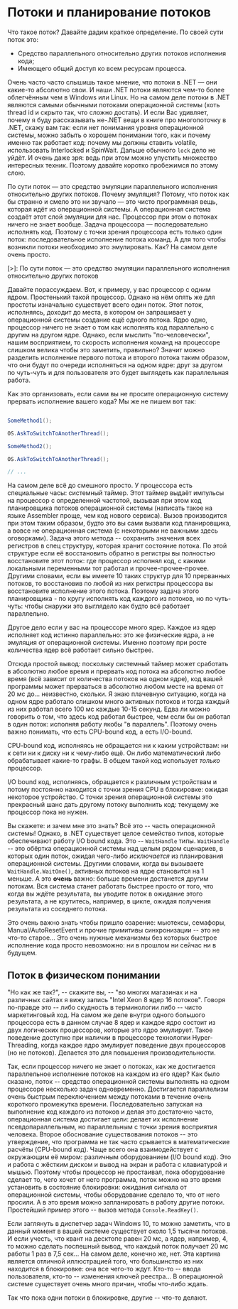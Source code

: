 # Потоки и планирование потоков

Что такое поток? Давайте дадим краткое определение. По своей сути поток это:

- Средство параллельного относительно других потоков исполнения кода;
- Имеющего общий доступ ко всем ресурсам процесса.

Очень часто часто слышишь такое мнение, что потоки в .NET — они какие-то абсолютно свои. И наши .NET потоки являются чем-то более облегчённым чем в Windows или Linux. Но на самом деле потоки в .NET являются самыми обычными потоками операционной системы (хоть thread id и скрыто так, что сложно достать). И если Вас удивляет, почему я буду рассказывать не-.NET вещи в книге про многопоточку в .NET, скажу вам так: если нет понимания уровня операционной системы, можно забыть о хорошем понимании того, как и почему именно так работает код: почему мы должны ставить volatile, использовать Interlocked и SpinWait. Дальше обычного `lock` дело не уйдёт. И очень даже зря: ведь при этом можно упустить множество интересных техник. Поэтому давайте коротко пробежимся по этому слою. 

По сути поток — это средство эмуляции параллельного исполнения относительно других потоков. Почему эмуляция? Потому, что поток как бы странно и смело это ни звучало — это чисто программная вещь, которая идёт из операционной системы. А операционная система создаёт этот слой эмуляции для нас. Процессор при этом о потоках ничего не знает вообще. Задача процессора — последовательно исполнять код. Поэтому с точки зрения процессора есть только один поток: последовательное исполнение потока команд. А для того чтобы возникли потоки необходимо это эмулировать. Как? На самом деле очень просто. 

[>]: По сути поток — это средство эмуляции параллельного исполнения относительно других потоков

Давайте порассуждаем. Вот, к примеру, у вас процессор с одним ядром. Простенький такой процессор. Однако на нём опять же для простоты изначально существует всего один поток. Этот поток, исполняясь, доходит до места, в котором он запрашивает у операционной системы создание ещё одного потока. Ядро одно, процессор ничего не знает о том как исполнять код параллельно с другим на другом ядре. Однако, если мыслить "по-человечески", нашим восприятием, то скорость исполнения команд на процессоре слишком велика чтобы это заметить, правильно? Значит можно разделить исполнение первого потока и второго потока таким образом, что они будут по очереди исполняться на одном ядре: друг за другом по чуть-чуть и для пользователя это будет выглядеть как параллельная работа.

Как это организовать, если сами вы не просите операционную систему прервать исполнение вашего кода? Мы же не пишем вот так:

```csharp

SomeMethod1();

OS.AskToSwitchToAnotherThread();

SomeMethod2();

OS.AskToSwitchToAnotherThread();

// ...
```

На самом деле всё до смешного просто. У процессора есть специальные часы: системный таймер. Этот таймер выдаёт импульсы на процессор с определенной частотой, вызывая при этом код планировщика потоков операционной системы (написать такое на языке Assembler проще, чем код нового сервиса). Вызов производится при этом таким образом, будто это вы сами вызвали код планировщика, а вовсе не операционная система (с некоторыми не важными здесь оговорками). Задача этого метода -- сохранить значения всех регистров в спец структуру, которая хранит состояние потока. По этой структуре если её восстановить обратно в регистры вы полностью восстановите этот поток: где процессор исполнял код, с какими локальными переменными тот работал и прочее-прочее-прочее. Другими словами, если вы имеете 10 таких структур для 10 прерванных потоков, то восстановив по любой из них регистры процессора вы восстановите исполнение этого потока. Поэтому задача этого планировщика - по кругу исполнять код каждого из потоков, но по чуть-чуть: чтобы снаружи это выглядело как будто всё работает параллельно.

Другое дело если у вас на процессоре много ядер. Каждое из ядер исполняет код истинно параллельно: это же физические ядра, а не эмуляция от операционной системы. Именно поэтому при росте количества ядер всё работает сильно быстрее.

Отсюда простой вывод: поскольку системный таймер может сработать в абсолютно любое время и прервать код потока на абсолютно любое время (всё зависит от количества потоков на одном ядре), код вашей программы может прерваться в абсолютно любом месте на время от 20 мс до... неизвестно, скольки. Я знаю плачевную ситуацию, когда на одном ядре работало слишком много активных потоков и тогда каждый из них работал всего 100 мс каждые 10-15 секунд. Едва ли можно говорить о том, что здесь код работал быстрее, чем если бы он работал в один поток: исполняя работу якобы "в параллель". Поэтому очень важно понимать, что есть CPU-bound код, а есть I/O-bound.

CPU-bound код, исполняясь не обращается ни к каким устройствам: ни к сети ни к диску ни к чему-либо ещё. Он либо математический либо обрабатывает какие-то графы. В общем такой код использует _только_ процессор. 

I/O bound код, исполняясь, обращается к различным устройствам и потому постоянно находится с точки зрения CPU в блокировке: ожидая некоторое устройство. С точки зрения операционной системы это прекрасный шанс дать другому потоку выполнить код: текущему же процессор пока не нужен. 

Вы скажете: и зачем мне это знать? Всё это -- часть операционной системы! Однако, в .NET существует целое семейство типов, которые обеспечивают работу I/O bound кода. Это -- `WaitHandle` типы. `WaitHandle` -- это обёртка операционной системы над целым рядом сценариев, в которых один поток, ожидая чего-либо *исключается* из планирования операционной системы. Другими словами, когда вы вызываете `WaitHandle.WaitOne()`, активных потоков на ядре становится на 1 меньше. А это **очень** важно: больше времени достанется другим потокам. Вся система станет работать быстрее просто от того, что когда вы ждёте результата, вы уводите поток в ожидание этого результата, а не крутитесь, например, в цикле, ожидая получения результата из соседнего потока.

Это очень важно знать чтобы пришло озарение: мьютексы, семафоры, Manual/AutoResetEvent и прочие примитивы синхронизации -- это не что-то старое... Это очень нужные механизмы без которых быстрое исполнение кода просто невозможно: ни в прошлом ни сейчас ни в будущем.

## Поток в физическом понимании

"Но как же так?", -- скажите вы, -- "во многих магазинах и на различных сайтах я вижу запись "Intel Xeon 8 ядер 16 потоков". Говоря по-правде это -- либо скудность в терминологии либо -- чисто маркетинговый ход. На самом же деле внутри одного большого процессора есть в данном случае 8 ядер и каждое ядро состоит из двух логических процессоров, которые это ядро эмулирует. Такое поведение доступно при наличии в процессоре технологии Hyper-Threading, когда каждое ядро эмулирует поведение двух процессоров (но не потоков). Делается это для повышения производительности.

Так, если процессор ничего не знает о потоках, как же достигается параллельное исполнение потоков на каждом из его ядер? Как было сказано, поток -- средство операционной системы выполнять на одном процессоре несколько задач одновременно. Достигается параллелизм очень быстрым переключением между потоками в течение очень короткого промежутка времени. Последовательно запуская на выполнение код каждого из потоков и делая это достаточно часто, операционная система достигает цели: делает их исполнение псевдопараллельным, но параллельным с точки зрения восприятия человека. Второе обоснование существования потоков -- это утверждение, что программа не так часто срывается в математические расчёты (CPU-bound код). Чаще всего она взаимодействует с окружающим её миром: различным оборудованием (I/O bound код). Это и работа с жёстким диском и вывод на экран и работа с клавиатурой и мышью. Поэтому чтобы процессор не простаивал, пока оборудование сделает то, чего хочет от него программа, поток можно на это время установить в состояние блокировки: ожидания сигнала от операционной системы, чтобы оборудование сделало то, что от него просили. А в это время можно запланировать в работу другие потоки. Простейший пример этого -- вызов метода `Console.ReadKey()`.

Если заглянуть в диспетчер задач Windows 10, то можно заметить, что в данный момент в вашей системе существует около 1,5 тысячи потоков. И если учесть, что квант на десктопе равен 20 мс, а ядер, например, 4, то можно сделать поспешный вывод, что каждый поток получает 20 мс работы 1 раз в 7,5 сек... На самом деле, конечно же, нет. Эта картина является отличной иллюстрацией того, что большинство из них находится в блокировке: она все чего-то ждут. Кто-то -- ввода пользователя, кто-то -- изменения ключей реестра... В операционной системе существует очень много причин, чтобы что-либо ждать.

Так что пока одни потоки в блокировке, другие -- что-то делают.